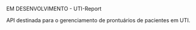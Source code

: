 EM DESENVOLVIMENTO - UTI-Report

API destinada para o gerenciamento de prontuários de pacientes em UTI.
